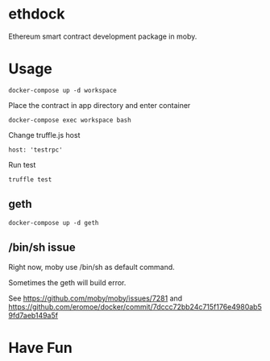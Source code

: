 # ethdock

Ethereum smart contract development package in moby.

# Usage

```
docker-compose up -d workspace
```

Place the contract in app directory and enter container

```
docker-compose exec workspace bash
```

Change truffle.js host

```
host: 'testrpc'
```

Run test

```
truffle test
```

## geth

```
docker-compose up -d geth
```

## /bin/sh issue

Right now, moby use /bin/sh as default command.

Sometimes the geth will build error.

See https://github.com/moby/moby/issues/7281 and https://github.com/eromoe/docker/commit/7dccc72bb24c715f176e4980ab59fd7aeb149a5f

# Have Fun